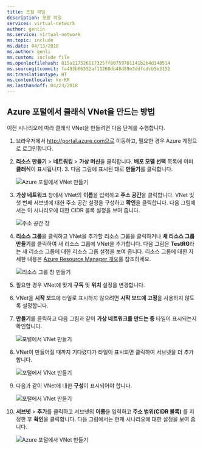 ```yaml
---
title: 포함 파일
description: 포함 파일
services: virtual-network
author: genlin
ms.service: virtual-network
ms.topic: include
ms.date: 04/13/2018
ms.author: genli
ms.custom: include file
ms.openlocfilehash: 815a217526117325ff80759701141b2b4d148514
ms.sourcegitcommit: fa493b66552af11260db48d89e3ddfcdcb5e3152
ms.translationtype: HT
ms.contentlocale: ko-KR
ms.lasthandoff: 04/23/2018
---
```

## <a name="how-to-create-a-classic-vnet-in-the-azure-portal"></a>Azure 포털에서 클래식 VNet을 만드는 방법
이전 시나리오에 따라 클래식 VNet을 만들려면 다음 단계를 수행합니다.

1. 브라우저에서 http://portal.azure.com으로 이동하고, 필요한 경우 Azure 계정으로 로그인합니다.
2. **리소스 만들기** > **네트워킹** > **가상 머신**을 클릭합니다. **배포 모델 선택** 목록에 이미 **클래식**이 표시됩니다. 3. 다음 그림에 표시된 대로 **만들기**를 클릭합니다.
   
    ![Azure 포털에서 VNet 만들기](./media/virtual-networks-create-vnet-classic-pportal-include/vnet-create-pportal-figure1.gif)
4. **가상 네트워크** 창에서 VNet의 **이름**을 입력하고 **주소 공간**을 클릭합니다. VNet 및 첫 번째 서브넷에 대한 주소 공간 설정을 구성하고 **확인**을 클릭합니다. 다음 그림에서는 이 시나리오에 대한 CIDR 블록 설정을 보여 줍니다.
   
    ![주소 공간 창](./media/virtual-networks-create-vnet-classic-pportal-include/vnet-create-pportal-figure2.png)
5. **리소스 그룹**을 클릭하고 VNet을 추가할 리소스 그룹을 클릭하거나 **새 리소스 그룹 만들기**를 클릭하여 새 리소스 그룹에 VNet을 추가합니다. 다음 그림은 **TestRG**라는 새 리소스 그룹에 대한 리소스 그룹 설정을 보여 줍니다. 리소스 그룹에 대한 자세한 내용은 [Azure Resource Manager 개요](../articles/azure-resource-manager/resource-group-overview.md#resource-groups)를 참조하세요.
   
    ![리소스 그룹 창 만들기](./media/virtual-networks-create-vnet-classic-pportal-include/vnet-create-pportal-figure3.png)
6. 필요한 경우 VNet에 맞게 **구독** 및 **위치** 설정을 변경합니다. 
7. VNet을 **시작 보드**에 타일로 표시하지 않으려면 **시작 보드에 고정**을 사용하지 않도록 설정합니다. 
8. **만들기**를 클릭하고 다음 그림과 같이 **가상 네트워크를 만드는 중** 타일이 표시되는지 확인합니다.
   
    ![포털에서 VNet 만들기](./media/virtual-networks-create-vnet-classic-pportal-include/vnet-create-pportal-figure4.png)
9. VNet이 만들어질 때까지 기다렸다가 타일이 표시되면 클릭하여 서브넷을 더 추가합니다.
   
    ![포털에서 VNet 만들기](./media/virtual-networks-create-vnet-classic-pportal-include/vnet-create-pportal-figure5.png)
10. 다음과 같이 VNet에 대한 **구성**이 표시되어야 합니다. 
   
    ![포털에서 VNet 만들기](./media/virtual-networks-create-vnet-classic-pportal-include/vnet-create-pportal-figure6.png)
11. **서브넷** > **추가**를 클릭하고 서브넷의 **이름**을 입력하고 **주소 범위(CIDR 블록)** 를 지정한 후 **확인**을 클릭합니다. 다음 그림에서는 현재 시나리오에 대한 설정을 보여 줍니다.
    
    ![Azure 포털에서 VNet 만들기](./media/virtual-networks-create-vnet-classic-pportal-include/vnet-create-pportal-figure7.gif)

